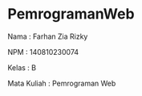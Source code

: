 # PemrogramanWeb

Nama : Farhan Zia Rizky

NPM : 140810230074

Kelas : B

Mata Kuliah : Pemrograman Web 
